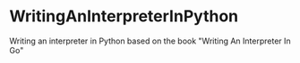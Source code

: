 # WritingAnInterpreterInPython
Writing an interpreter in Python based on the book "Writing An Interpreter In Go"
